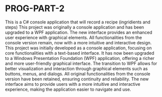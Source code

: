 # PROG-PART-2
This is a C# console application that will record a recipe (ingridients and steps)
This project was originally a console application and has been upgraded to a WPF application. The new interface provides an enhanced user experience with graphical elements.
All functionalities from the console version remain, now with a more intuitive and interactive design.
This project was initially developed as a console application, focusing on core functionalities with a text-based interface. It has now been upgraded to a Windows Presentation Foundation (WPF) application, offering a richer and more user-friendly graphical interface. The transition to WPF allows for better visualization and interaction through graphical elements such as buttons, menus, and dialogs. All original functionalities from the console version have been retained, ensuring continuity and reliability. The new interface aims to provide users with a more intuitive and interactive experience, making the application easier to navigate and use.
